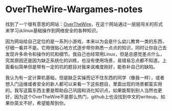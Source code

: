 # OverTheWire-Wargames-notes
找到了一个很有意思的网站：[OverTheWire](https://overthewire.org/wargames/)，在这个网站通过一层层闯关的形式来学习从linux基础操作到网络安全的各种知识。

因为网站给自己定位的是一系列小游戏，本来以为会是什么幼儿教育一类的东西，仔细一看并不是。它用很贴心地方式逐步带你熟悉一点点的知识，同时让你自己去发现许多命令和操作的坑和细节。我自己也经常用Linux，但是总感觉差点什么，究其原因还是因为缺乏系统化的训练，也没有使用场景，易错易忘点都不知道。上面看似简单但是带有一定的坑的题目对我来说难度刚好，能弥补自己的缺陷。

我认为有一定计算机基础，但是缺乏实操而记不住东西的同学（像我一样），或者想入门运维或者安全的新人都可以来看一下这些题目，里面出现的场景都蛮实用的。我写这篇东西主要是帮助自己巩固和消化知识点，如果能帮到别人当然也更好，因为这个OverTheWire不是那么热门，github上也没找到中文的writeup。如果你英文不好，希望能帮到你。
